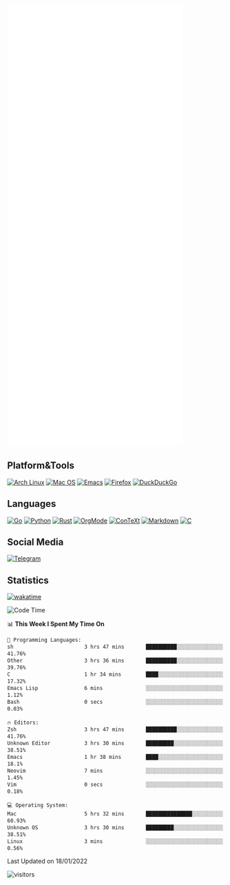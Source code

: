 ![Metrics](https://github.com/SteamedFish/SteamedFish/blob/master/github-metrics.svg)

## Platform&Tools

[![Arch Linux](https://img.shields.io/badge/ArchLinux-1793D1?logo=arch-linux&logoColor=fff&style=flat-square)](https://archlinux.org/)
[![Mac OS](https://img.shields.io/badge/MacOS-000000?style=flat-square&logo=macos&logoColor=F0F0F0)](https://www.apple.com/macos/)
[![Emacs](https://img.shields.io/badge/Emacs-%237F5AB6.svg?&style=flat-square&logo=gnu-emacs&logoColor=white)](https://www.gnu.org/software/emacs/)
[![Firefox](https://img.shields.io/badge/Firefox-FF7139?style=flat-square&logo=Firefox-Browser&logoColor=white)](https://firefox.com/)
[![DuckDuckGo](https://img.shields.io/badge/DuckDuckGo-DE5833?style=flat-square&logo=DuckDuckGo&logoColor=white)](https://duckduckgo.com/)

## Languages

[![Go](https://img.shields.io/badge/Golang-%2300ADD8.svg?style=flat-square&logo=go&logoColor=white)](https://golang.org/)
[![Python](https://img.shields.io/badge/Python-3670A0?style=flat-square&logo=python&logoColor=ffdd54)](https://www.python.org/)
[![Rust](https://img.shields.io/badge/Rust-%23000000.svg?style=flat-square&logo=rust&logoColor=white)](https://www.rust-lang.org/)
[![OrgMode](https://img.shields.io/badge/OrgMode-%23000000.svg?style=flat-square&logo=org&logoColor=white)](https://orgmode.org/)
[![ConTeXt](https://img.shields.io/badge/ConTeXt-%23008080.svg?style=flat-square&logo=latex&logoColor=white)](https://contextgarden.net/)
[![Markdown](https://img.shields.io/badge/MarkDown-%23000000.svg?style=flat-square&logo=markdown&logoColor=white)](https://daringfireball.net/projects/markdown/)
[![C](https://img.shields.io/badge/C-%2300599C.svg?style=flat-square&logo=c&logoColor=white)](https://www.iso.org/standard/74528.html)

## Social Media

[![Telegram](https://img.shields.io/badge/SteamedFish-2CA5E0?style=social&logo=telegram&logoColor=white)](https://t.me/SteamedFish)

## Statistics
[![wakatime](https://wakatime.com/badge/user/168280d6-fcf2-4b4f-ad3a-dc4612f35b38.svg)](https://wakatime.com/@168280d6-fcf2-4b4f-ad3a-dc4612f35b38)

<!--START_SECTION:waka-->
![Code Time](http://img.shields.io/badge/Code%20Time-1%2C561%20hrs%207%20mins-blue)

📊 **This Week I Spent My Time On** 

```text
💬 Programming Languages: 
sh                       3 hrs 47 mins       ██████████░░░░░░░░░░░░░░░   41.76% 
Other                    3 hrs 36 mins       ██████████░░░░░░░░░░░░░░░   39.76% 
C                        1 hr 34 mins        ████░░░░░░░░░░░░░░░░░░░░░   17.32% 
Emacs Lisp               6 mins              ░░░░░░░░░░░░░░░░░░░░░░░░░   1.12% 
Bash                     0 secs              ░░░░░░░░░░░░░░░░░░░░░░░░░   0.03%

🔥 Editors: 
Zsh                      3 hrs 47 mins       ██████████░░░░░░░░░░░░░░░   41.76% 
Unknown Editor           3 hrs 30 mins       █████████░░░░░░░░░░░░░░░░   38.51% 
Emacs                    1 hr 38 mins        ████░░░░░░░░░░░░░░░░░░░░░   18.1% 
Neovim                   7 mins              ░░░░░░░░░░░░░░░░░░░░░░░░░   1.45% 
Vim                      0 secs              ░░░░░░░░░░░░░░░░░░░░░░░░░   0.18%

💻 Operating System: 
Mac                      5 hrs 32 mins       ███████████████░░░░░░░░░░   60.93% 
Unknown OS               3 hrs 30 mins       █████████░░░░░░░░░░░░░░░░   38.51% 
Linux                    3 mins              ░░░░░░░░░░░░░░░░░░░░░░░░░   0.56%

```


 Last Updated on 18/01/2022
<!--END_SECTION:waka-->

![visitors](https://visitor-badge.laobi.icu/badge?page_id=SteamedFish.SteamedFish)
